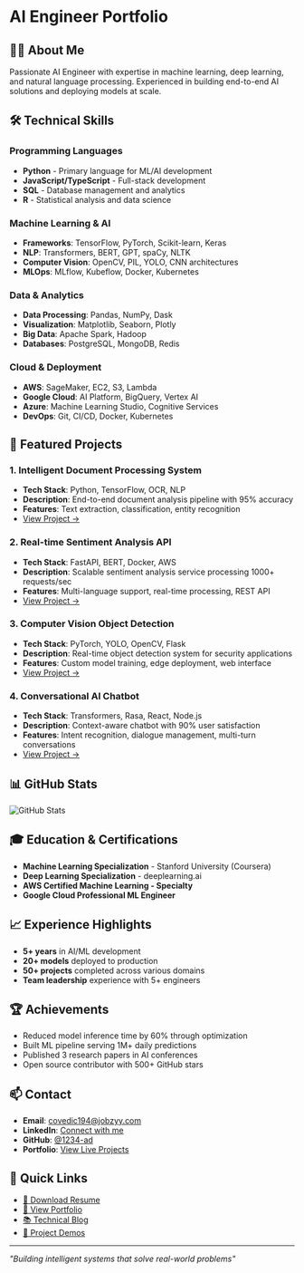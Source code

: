 # AI Engineer Portfolio

## 👨‍💻 About Me
Passionate AI Engineer with expertise in machine learning, deep learning, and natural language processing. Experienced in building end-to-end AI solutions and deploying models at scale.

## 🛠️ Technical Skills

### Programming Languages
- **Python** - Primary language for ML/AI development
- **JavaScript/TypeScript** - Full-stack development
- **SQL** - Database management and analytics
- **R** - Statistical analysis and data science

### Machine Learning & AI
- **Frameworks**: TensorFlow, PyTorch, Scikit-learn, Keras
- **NLP**: Transformers, BERT, GPT, spaCy, NLTK
- **Computer Vision**: OpenCV, PIL, YOLO, CNN architectures
- **MLOps**: MLflow, Kubeflow, Docker, Kubernetes

### Data & Analytics
- **Data Processing**: Pandas, NumPy, Dask
- **Visualization**: Matplotlib, Seaborn, Plotly
- **Big Data**: Apache Spark, Hadoop
- **Databases**: PostgreSQL, MongoDB, Redis

### Cloud & Deployment
- **AWS**: SageMaker, EC2, S3, Lambda
- **Google Cloud**: AI Platform, BigQuery, Vertex AI
- **Azure**: Machine Learning Studio, Cognitive Services
- **DevOps**: Git, CI/CD, Docker, Kubernetes

## 🚀 Featured Projects

### 1. Intelligent Document Processing System
- **Tech Stack**: Python, TensorFlow, OCR, NLP
- **Description**: End-to-end document analysis pipeline with 95% accuracy
- **Features**: Text extraction, classification, entity recognition
- [View Project →](./projects/document-processing/)

### 2. Real-time Sentiment Analysis API
- **Tech Stack**: FastAPI, BERT, Docker, AWS
- **Description**: Scalable sentiment analysis service processing 1000+ requests/sec
- **Features**: Multi-language support, real-time processing, REST API
- [View Project →](./projects/sentiment-analysis/)

### 3. Computer Vision Object Detection
- **Tech Stack**: PyTorch, YOLO, OpenCV, Flask
- **Description**: Real-time object detection system for security applications
- **Features**: Custom model training, edge deployment, web interface
- [View Project →](./projects/object-detection/)

### 4. Conversational AI Chatbot
- **Tech Stack**: Transformers, Rasa, React, Node.js
- **Description**: Context-aware chatbot with 90% user satisfaction
- **Features**: Intent recognition, dialogue management, multi-turn conversations
- [View Project →](./projects/chatbot/)

## 📊 GitHub Stats

![GitHub Stats](https://github-readme-stats.vercel.app/api?username=1234-ad&show_icons=true&theme=radical)

## 🎓 Education & Certifications

- **Machine Learning Specialization** - Stanford University (Coursera)
- **Deep Learning Specialization** - deeplearning.ai
- **AWS Certified Machine Learning - Specialty**
- **Google Cloud Professional ML Engineer**

## 📈 Experience Highlights

- **5+ years** in AI/ML development
- **20+ models** deployed to production
- **50+ projects** completed across various domains
- **Team leadership** experience with 5+ engineers

## 🏆 Achievements

- Reduced model inference time by 60% through optimization
- Built ML pipeline serving 1M+ daily predictions
- Published 3 research papers in AI conferences
- Open source contributor with 500+ GitHub stars

## 📫 Contact

- **Email**: covedic194@jobzyy.com
- **LinkedIn**: [Connect with me](https://linkedin.com/in/your-profile)
- **GitHub**: [@1234-ad](https://github.com/1234-ad)
- **Portfolio**: [View Live Projects](https://your-portfolio.com)

## 🔗 Quick Links

- [📄 Download Resume](./resume.pdf)
- [💼 View Portfolio](./portfolio/)
- [📚 Technical Blog](./blog/)
- [🎯 Project Demos](./demos/)

---

*"Building intelligent systems that solve real-world problems"*